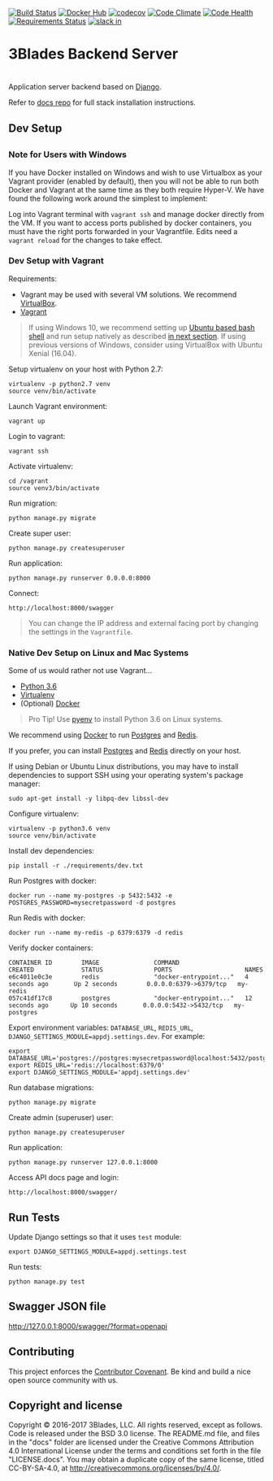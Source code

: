 [![Build Status](https://travis-ci.org/3Blades/app-backend.svg?branch=master)](https://travis-ci.org/3Blades/app-backend)
[![Docker Hub](https://img.shields.io/badge/docker-ready-blue.svg)](https://hub.docker.com/r/3blades/app-backend/)
[![codecov](https://codecov.io/gh/3Blades/app-backend/branch/master/graph/badge.svg)](https://codecov.io/gh/3Blades/app-backend)
[![Code Climate](https://codeclimate.com/github/3Blades/app-backend/badges/gpa.svg)](https://codeclimate.com/github/3Blades/app-backend)
[![Code Health](https://landscape.io/github/3Blades/app-backend/master/landscape.svg?style=flat)](https://landscape.io/github/3Blades/app-backend/master)
[![Requirements Status](https://requires.io/github/3Blades/app-backend/requirements.svg?branch=master)](https://requires.io/github/3Blades/app-backend/requirements/?branch=master)
[![slack in](https://slackin-pypmyuhqds.now.sh/badge.svg)](https://slackin-pypmyuhqds.now.sh/)

# 3Blades Backend Server
#

Application server backend based on [Django](https://www.djangoproject.com/).

Refer to [docs repo](https://github.com/3blades/docs) for full stack installation instructions.

## Dev Setup
##

### Note for Users with Windows

If you have Docker installed on Windows and wish to use Virtualbox as your Vagrant provider (enabled by default), then you will not be able to run both Docker and Vagrant at the same time as they both require Hyper-V. We have found the following work around the simplest to implement:

Log into Vagrant terminal with `vagrant ssh` and manage docker directly from the VM. If you want to access ports published by docker containers, you must have the right ports forwarded in your Vagrantfile. Edits need a `vagrant reload` for the changes to take effect.


### Dev Setup with Vagrant

Requirements:

- Vagrant may be used with several VM solutions. We recommend [VirtualBox](https://www.virtualbox.org/wiki/Downloads).
- [Vagrant](https://www.vagrantup.com/downloads.html)

> If using Windows 10, we recommend setting up [Ubuntu based bash shell](https://msdn.microsoft.com/en-us/commandline/wsl/install_guide) and run setup natively as described [in next section](https://github.com/3Blades/app-backend#native-dev-setup-on-linux-and-mac-systems). If using previous versions of Windows, consider using VirtualBox with Ubuntu Xenial (16.04).

Setup virtualenv on your host with Python 2.7:

    virtualenv -p python2.7 venv
    source venv/bin/activate

Launch Vagrant environment:

    vagrant up

Login to vagrant:

    vagrant ssh

Activate virtualenv:

    cd /vagrant
    source venv3/bin/activate

Run migration:

    python manage.py migrate

Create super user:

    python manage.py createsuperuser

Run application:

    python manage.py runserver 0.0.0.0:8000

Connect:

    http://localhost:8000/swagger

> You can change the IP address and external facing port by changing the settings in the `Vagrantfile`.


### Native Dev Setup on Linux and Mac Systems

Some of us would rather not use Vagrant...

- [Python 3.6](https://www.python.org/downloads/release/python-360/)
- [Virtualenv](https://virtualenv.pypa.io/en/stable/installation/)
- (Optional) [Docker](https://docs.docker.com/engine/installation/)

> Pro Tip! Use [pyenv](https://github.com/pyenv/pyenv) to install Python 3.6 on Linux systems.

We recommend using [Docker](https://docs.docker.com/engine/installation/) to run [Postgres](https://hub.docker.com/_/postgres/) and [Redis](https://hub.docker.com/_/redis/).

If you prefer, you can install [Postgres](https://www.postgresql.org/docs/current/static/tutorial-install.html) and [Redis](https://redis.io/topics/quickstart) directly on your host.

If using Debian or Ubuntu Linux distributions, you may have to install dependencies to support SSH using your operating system's package manager:

    sudo apt-get install -y libpq-dev libssl-dev

Configure virtualenv:

    virtualenv -p python3.6 venv
    source venv/bin/activate

Install dev dependencies:

    pip install -r ./requirements/dev.txt

Run Postgres with docker:

    docker run --name my-postgres -p 5432:5432 -e POSTGRES_PASSWORD=mysecretpassword -d postgres

Run Redis with docker:

    docker run --name my-redis -p 6379:6379 -d redis

Verify docker containers:

```
CONTAINER ID        IMAGE               COMMAND                  CREATED             STATUS              PORTS                    NAMES
e6c4011e0c3e        redis               "docker-entrypoint..."   4 seconds ago       Up 2 seconds        0.0.0.0:6379->6379/tcp   my-redis
057c41df17c8        postgres            "docker-entrypoint..."   12 seconds ago      Up 10 seconds       0.0.0.0:5432->5432/tcp   my-postgres
```

Export environment variables: `DATABASE_URL`, `REDIS_URL`, `DJANGO_SETTINGS_MODULE=appdj.settings.dev`. For example:

    export DATABASE_URL='postgres://postgres:mysecretpassword@localhost:5432/postgres'
    export REDIS_URL='redis://localhost:6379/0'
    export DJANGO_SETTINGS_MODULE='appdj.settings.dev'

Run database migrations:

    python manage.py migrate

Create admin (superuser) user:

    python manage.py createsuperuser

Run application:

    python manage.py runserver 127.0.0.1:8000

Access API docs page and login:

    http://localhost:8000/swagger/


## Run Tests

Update Django settings so that it uses `test` module:

    export DJANGO_SETTINGS_MODULE=appdj.settings.test

Run tests:

    python manage.py test


## Swagger JSON file

http://127.0.0.1:8000/swagger/?format=openapi


## Contributing

This project enforces the [Contributor Covenant](./CODE_OF_CONDUCT.md). Be kind
and build a nice open source community with us.


## Copyright and license

Copyright © 2016-2017 3Blades, LLC. All rights reserved, except as follows. Code
is released under the BSD 3.0 license. The README.md file, and files in the
"docs" folder are licensed under the Creative Commons Attribution 4.0
International License under the terms and conditions set forth in the file
"LICENSE.docs". You may obtain a duplicate copy of the same license, titled
CC-BY-SA-4.0, at http://creativecommons.org/licenses/by/4.0/.
